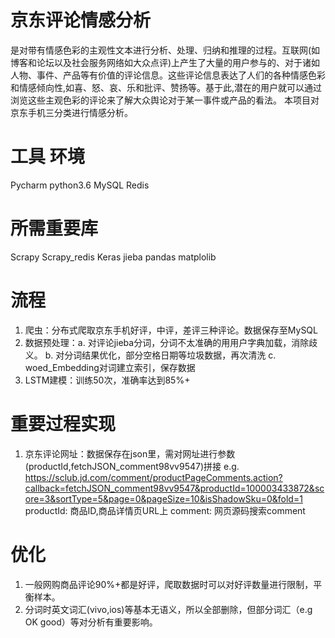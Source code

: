# 京东评论情感分析
是对带有情感色彩的主观性文本进行分析、处理、归纳和推理的过程。互联网(如博客和论坛以及社会服务网络如大众点评)上产生了大量的用户参与的、对于诸如人物、事件、产品等有价值的评论信息。这些评论信息表达了人们的各种情感色彩和情感倾向性,如喜、怒、哀、乐和批评、赞扬等。基于此,潜在的用户就可以通过浏览这些主观色彩的评论来了解大众舆论对于某一事件或产品的看法。
本项目对京东手机三分类进行情感分析。

# 工具 环境
Pycharm  python3.6 MySQL Redis

# 所需重要库
Scrapy Scrapy_redis Keras jieba pandas matplolib

# 流程
1. 爬虫：分布式爬取京东手机好评，中评，差评三种评论。数据保存至MySQL
2. 数据预处理：a. 对评论jieba分词，分词不太准确的用用户字典加载，消除歧义。
			  b. 对分词结果优化，部分空格日期等垃圾数据，再次清洗
			  c. woed_Embedding对词建立索引，保存数据
3. LSTM建模：训练50次，准确率达到85%+

# 重要过程实现
1. 京东评论网址：数据保存在json里，需对网址进行参数(productId,fetchJSON_comment98vv9547)拼接
e.g. https://sclub.jd.com/comment/productPageComments.action?callback=fetchJSON_comment98vv9547&productId=100003433872&score=3&sortType=5&page=0&pageSize=10&isShadowSku=0&fold=1
productId: 商品ID,商品详情页URL上
comment: 网页源码搜索comment 

# 优化
1. 一般网购商品评论90%+都是好评，爬取数据时可以对好评数量进行限制，平衡样本。
2. 分词时英文词汇(vivo,ios)等基本无语义，所以全部删除，但部分词汇（e.g OK good）等对分析有重要影响。
